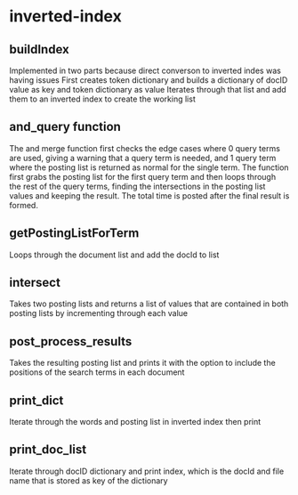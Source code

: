 # inverted-index
## buildIndex
Implemented in two parts because direct converson to inverted indes was having issues
First creates token dictionary and builds a dictionary of docID value as key and token dictionary as value
Iterates through that list and add them to an inverted index to create the working list
## and_query function
The and merge function first checks the edge cases where 0 query terms are used, giving a warning that a query term is needed, and 1 query term where the posting list is returned as normal for the single term. The function first grabs the posting list for the first query term and then loops through the rest of the query terms, finding the intersections in the posting list values and keeping the result. The total time is posted after the final result is formed.
## getPostingListForTerm
Loops through the document list and add the docId to list 
## intersect
Takes two posting lists and returns a list of values that are contained in both posting lists by incrementing through each value
## post_process_results
Takes the resulting posting list and prints it with the option to include the positions of the search terms in each document
## print_dict
Iterate through the words and posting list in inverted index then print
## print_doc_list
Iterate through docID dictionary and print index, which is the docId and file name that is stored as key of the dictionary
